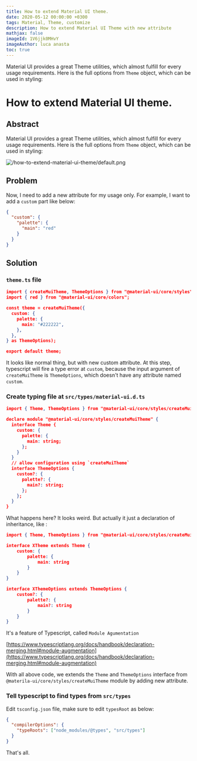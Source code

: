 ```yaml
---
title: How to extend Material UI theme.
date: 2020-05-12 00:00:00 +0300
tags: Material, Theme, customize
description: How to extend Material UI Theme with new attribute
mathjax: false
imageId: 1V6jjk0MHvY
imageAuthor: luca anasta
toc: true
---
```


Material UI provides a great Theme utilities, which almost fulfill for every usage requirements. Here is the full options from `Theme` object, which can be used in styling:

<!-- more -->

# How to extend Material UI theme.

## Abstract

Material UI provides a great Theme utilities, which almost fulfill for every usage requirements. Here is the full options from `Theme` object, which can be used in styling:

![/how-to-extend-material-ui-theme/default.png](/how-to-extend-material-ui-theme/default.png)

## Problem

Now, I need to add a new attribute for my usage only. For example, I want to add a `custom` part like below:

```json
{
  "custom": {
    "palette": {
      "main": "red"
    }
  }
}
```

## Solution

### `theme.ts` file

```json
import { createMuiTheme, ThemeOptions } from "@material-ui/core/styles";
import { red } from "@material-ui/core/colors";

const theme = createMuiTheme({
  custom: {
    palette: {
      main: "#222222",
    },
  },
} as ThemeOptions);

export default theme;
```

It looks like normal thing, but with new custom attribute. At this step, typescript will fire a type error at `custom`, because the input argument of `createMuiTheme` is `ThemeOptions`, which doesn't have any attribute named `custom`.

### Create typing file at `src/types/material-ui.d.ts`

```json
import { Theme, ThemeOptions } from "@material-ui/core/styles/createMuiTheme";

declare module "@material-ui/core/styles/createMuiTheme" {
  interface Theme {
    custom: {
      palette: {
        main: string;
      };
    }
  }
  // allow configuration using `createMuiTheme`
  interface ThemeOptions {
    custom?: {
      palette?: {
        main?: string;
      };
    };
  }
}
```

What happens here? It looks weird. But actually it just a declaration of inheritance, like :

```json
import { Theme, ThemeOptions } from "@material-ui/core/styles/createMuiTheme";

interface XTheme extends Theme {
	custom: {
		palette: {
			main: string
		}
	}
}

interface XThemeOptions extends ThemeOptions {
	custom?: {
		palette?: {
			main?: string
		}
	}
}
```

It's a feature of Typescript, called `Module Agumentation`

[https://www.typescriptlang.org/docs/handbook/declaration-merging.html#module-augmentation](https://www.typescriptlang.org/docs/handbook/declaration-merging.html#module-augmentation)

With all above code, we extends the `Theme` and `ThemeOptions` interface from `@materila-ui/core/styles/createMuiTheme` module by adding new attribute.

### Tell typescript to find types from `src/types`

Edit `tsconfig.json` file, make sure to edit `typesRoot` as below:

```json
{
  "compilerOptions": {
    "typeRoots": ["node_modules/@types", "src/types"]
  }
}
```

That's all.
